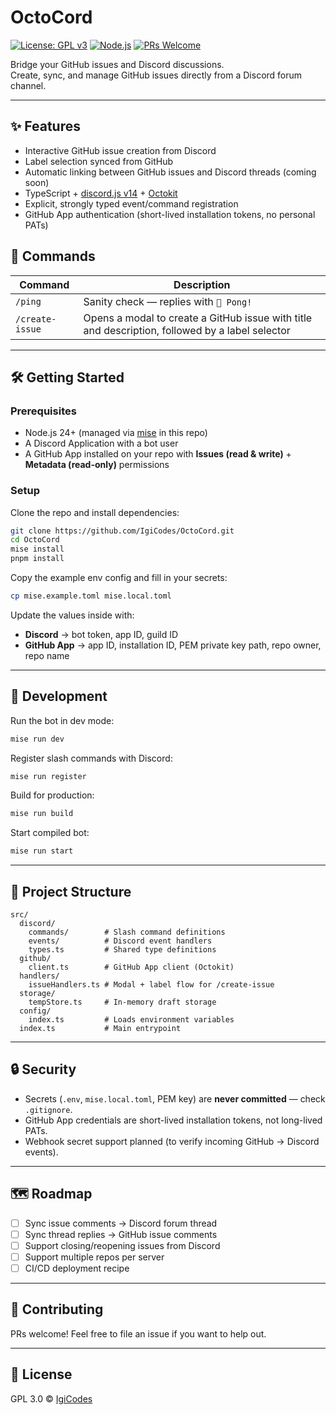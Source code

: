 # OctoCord

[![License: GPL v3](https://img.shields.io/badge/License-GPLv3-blue.svg)](LICENSE)
[![Node.js](https://img.shields.io/badge/node-%3E%3D24-green.svg)](https://nodejs.org/)
[![PRs Welcome](https://img.shields.io/badge/PRs-welcome-brightgreen.svg)](https://github.com/IgiCodes/OctoCord/pulls)

Bridge your GitHub issues and Discord discussions.  
Create, sync, and manage GitHub issues directly from a Discord forum channel.  

---

## ✨ Features

- Interactive GitHub issue creation from Discord  
- Label selection synced from GitHub  
- Automatic linking between GitHub issues and Discord threads (coming soon)  
- TypeScript + [discord.js v14](https://discord.js.org) + [Octokit](https://github.com/octokit/rest.js)  
- Explicit, strongly typed event/command registration  
- GitHub App authentication (short-lived installation tokens, no personal PATs)

## 📜 Commands

| Command          | Description                                      |
|------------------|--------------------------------------------------|
| `/ping`          | Sanity check — replies with `🏓 Pong!`            |
| `/create-issue`  | Opens a modal to create a GitHub issue with title and description, followed by a label selector |

---

## 🛠️ Getting Started

### Prerequisites
- Node.js 24+ (managed via [mise](https://mise.jdx.dev/) in this repo)  
- A Discord Application with a bot user  
- A GitHub App installed on your repo with **Issues (read & write)** + **Metadata (read-only)** permissions  

### Setup

Clone the repo and install dependencies:

```sh
git clone https://github.com/IgiCodes/OctoCord.git
cd OctoCord
mise install
pnpm install
```

Copy the example env config and fill in your secrets:

```sh
cp mise.example.toml mise.local.toml
```

Update the values inside with:
- **Discord** → bot token, app ID, guild ID  
- **GitHub App** → app ID, installation ID, PEM private key path, repo owner, repo name  

---

## 🚀 Development

Run the bot in dev mode:

```sh
mise run dev
```

Register slash commands with Discord:

```sh
mise run register
```

Build for production:

```sh
mise run build
```

Start compiled bot:

```sh
mise run start
```

---

## 📂 Project Structure

```
src/
  discord/
    commands/        # Slash command definitions
    events/          # Discord event handlers
    types.ts         # Shared type definitions
  github/
    client.ts        # GitHub App client (Octokit)
  handlers/
    issueHandlers.ts # Modal + label flow for /create-issue
  storage/
    tempStore.ts     # In-memory draft storage
  config/
    index.ts         # Loads environment variables
  index.ts           # Main entrypoint
```

---

## 🔒 Security

- Secrets (`.env`, `mise.local.toml`, PEM key) are **never committed** — check `.gitignore`.  
- GitHub App credentials are short-lived installation tokens, not long-lived PATs.  
- Webhook secret support planned (to verify incoming GitHub → Discord events).  

---

## 🗺️ Roadmap

- [ ] Sync issue comments → Discord forum thread  
- [ ] Sync thread replies → GitHub issue comments  
- [ ] Support closing/reopening issues from Discord  
- [ ] Support multiple repos per server  
- [ ] CI/CD deployment recipe  

---

## 🤝 Contributing

PRs welcome! Feel free to file an issue if you want to help out.  

---

## 📜 License

GPL 3.0 © [IgiCodes](https://github.com/IgiCodes)  
